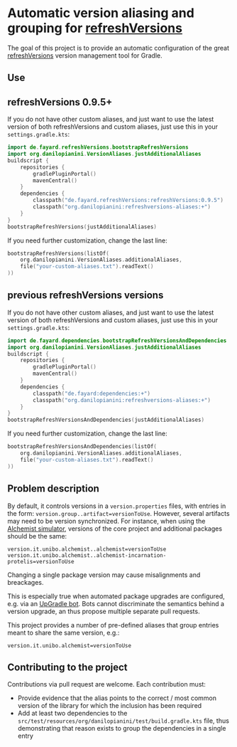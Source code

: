 # Automatic version aliasing and grouping for [refreshVersions](https://github.com/jmfayard/refreshVersions)

The goal of this project is to provide an automatic configuration of the great
[refreshVersions](https://github.com/jmfayard/refreshVersions) version management tool for Gradle.

## Use

## refreshVersions 0.9.5+

If you do not have other custom aliases, and just want to use the latest version of both refreshVersions and custom
aliases, just use this in your `settings.gradle.kts`:
```kotlin
import de.fayard.refreshVersions.bootstrapRefreshVersions
import org.danilopianini.VersionAliases.justAdditionalAliases
buildscript {
    repositories {
        gradlePluginPortal()
        mavenCentral()
    }
    dependencies {
        classpath("de.fayard.refreshVersions:refreshVersions:0.9.5")
        classpath("org.danilopianini:refreshversions-aliases:+")
    }
}
bootstrapRefreshVersions(justAdditionalAliases)
```

If you need further customization, change the last line:
```kotlin
bootstrapRefreshVersions(listOf(
    org.danilopianini.VersionAliases.additionalAliases,
    file("your-custom-aliases.txt").readText()
))
```


## previous refreshVersions versions

If you do not have other custom aliases, and just want to use the latest version of both refreshVersions and custom
aliases, just use this in your `settings.gradle.kts`:
```kotlin
import de.fayard.dependencies.bootstrapRefreshVersionsAndDependencies
import org.danilopianini.VersionAliases.justAdditionalAliases
buildscript {
    repositories {
        gradlePluginPortal()
        mavenCentral()
    }
    dependencies {
        classpath("de.fayard:dependencies:+")
        classpath("org.danilopianini:refreshversions-aliases:+")
    }
}
bootstrapRefreshVersionsAndDependencies(justAdditionalAliases)
```

If you need further customization, change the last line:
```kotlin
bootstrapRefreshVersionsAndDependencies(listOf(
    org.danilopianini.VersionAliases.additionalAliases,
    file("your-custom-aliases.txt").readText()
))
```

## Problem description

By default, it controls versions in a `version.properties` files, with entries in the form:
``version.group..artifact=versionToUse``.
However, several artifacts may need to be version synchronized.
For instance, when using the [Alchemist simulator](https://alchemistsimulator.github.io),
versions of the core project and additional packages should be the same:
```
version.it.unibo.alchemist..alchemist=versionToUse
version.it.unibo.alchemist..alchemist-incarnation-protelis=versionToUse
```
Changing a single package version may cause misalignments and breackages.

This is especially true when automated package upgrades are configured,
e.g. via an [UpGradle bot](https://github.com/DanySK/upgradle).
Bots cannot discriminate the semantics behind a version upgrade,
an thus propose multiple separate pull requests.

This project provides a number of pre-defined aliases that group entries meant to share the same version, e.g.:
```
version.it.unibo.alchemist=versionToUse
```

## Contributing to the project

Contributions via pull request are welcome.
Each contribution must:
* Provide evidence that the alias points to the correct / most common version of the library for which the inclusion has been required
* Add at least two dependencies to the `src/test/resources/org/danilopianini/test/build.gradle.kts` file, thus
demonstrating that reason exists to group the dependencies in a single entry

